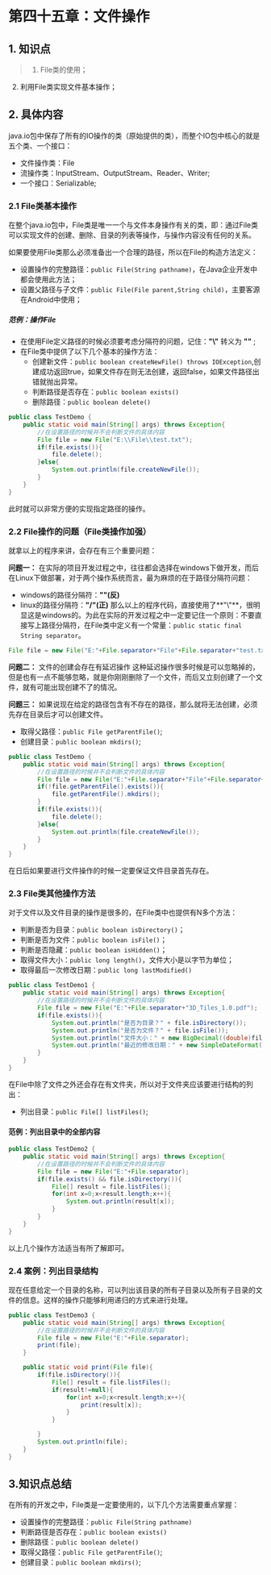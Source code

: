 # 第四十五章：文件操作

## 1. 知识点
> 1. File类的使用；
2. 利用File类实现文件基本操作；

## 2. 具体内容
java.io包中保存了所有的IO操作的类（原始提供的类），而整个IO包中核心的就是五个类、一个接口：
* 文件操作类：File
* 流操作类：InputStream、OutputStream、Reader、Writer;
* 一个接口：Serializable;
### 2.1 File类基本操作
在整个java.io包中，File类是唯一一个与文件本身操作有关的类，即：通过File类可以实现文件的创建、删除、目录的列表等操作，与操作内容没有任何的关系。

如果要使用File类那么必须准备出一个合理的路径，所以在File的构造方法定义：
* 设置操作的完整路径：`public File(String pathname)`，在Java企业开发中都会使用此方法；
* 设置父路径与子文件：`public File(File parent,String child)`，主要客源在Android中使用；

##### 范例：操作File
* 在使用File定义路径的时候必须要考虑分隔符的问题，记住：**"\\"** 转义为 **"\"** ;
* 在File类中提供了以下几个基本的操作方法：
  * 创建新文件：`public boolean createNewFile() throws IOException`,创建成功返回true，如果文件存在则无法创建，返回false，如果文件路径出错就抛出异常。
  * 判断路径是否存在：`public boolean exists()`
  * 删除路径：`public boolean delete()`

```java
public class TestDemo {
    public static void main(String[] args) throws Exception{
        //在设置路径的时候并不会判断文件的具体内容
        File file = new File("E:\\File\\test.txt");
        if(file.exists()){
            file.delete();
        }else{
            System.out.println(file.createNewFile());
        }
    }
}
```
此时就可以非常方便的实现指定路径的操作。
### 2.2 File操作的问题（File类操作加强）
就拿以上的程序来讲，会存在有三个重要问题：

**问题一：** 在实际的项目开发过程之中，往往都会选择在windows下做开发，而后在Linux下做部署，对于两个操作系统而言，最为麻烦的在于路径分隔符问题：
* windows的路径分隔符：**"\"(反)**
* linux的路径分隔符：**"/"(正)**
那么以上的程序代码，直接使用了**"\\"**，很明显这是windows的。为此在实际的开发过程之中一定要记住一个原则：不要直接写上路径分隔符，在File类中定义有一个常量：`public static final String separator`。
```java
File file = new File("E:"+File.separator+"File"+File.separator+"test.txt");
```

**问题二：** 文件的创建会存在有延迟操作
这种延迟操作很多时候是可以忽略掉的，但是也有一点不能够忽略，就是你刚刚删除了一个文件，而后又立刻创建了一个文件，就有可能出现创建不了的情况。

**问题三：** 如果说现在给定的路径包含有不存在的路径，那么就将无法创建，必须先存在目录后才可以创建文件。
* 取得父路径：`public File getParentFile()`;
* 创建目录：`public boolean mkdirs()`;

```java
public class TestDemo {
    public static void main(String[] args) throws Exception{
        //在设置路径的时候并不会判断文件的具体内容
        File file = new File("E:"+File.separator+"File"+File.separator+"test.txt");
        if(!file.getParentFile().exists()){
            file.getParentFile().mkdirs();
        }
        if(file.exists()){
            file.delete();
        }else{
            System.out.println(file.createNewFile());
        }
    }
}
```
在日后如果要进行文件操作的时候一定要保证文件目录首先存在。

### 2.3 File类其他操作方法
对于文件以及文件目录的操作是很多的，在File类中也提供有N多个方法：
* 判断是否为目录：`public boolean isDirectory()`；
* 判断是否为文件：`public boolean isFile()`；
* 判断是否隐藏：`public boolean isHidden()`；
* 取得文件大小：`public long length()`，文件大小是以字节为单位；
* 取得最后一次修改日期：`public long lastModified()`

```java
public class TestDemo1 {
    public static void main(String[] args) throws Exception{
        //在设置路径的时候并不会判断文件的具体内容
        File file = new File("E:"+File.separator+"3D_Tiles_1.0.pdf");
        if(file.exists()){
            System.out.println("是否为目录？" + file.isDirectory());
            System.out.println("是否为文件？" + file.isFile());
            System.out.println("文件大小：" + new BigDecimal((double)file.length()/1024/1024).divide(new BigDecimal(1),2,BigDecimal.ROUND_HALF_UP) + "MB");
            System.out.println("最近的修改日期：" + new SimpleDateFormat("yyyy-MM-dd HH:ss:SSS").format(new Date(file.lastModified())));
        }
    }
}
```
在File中除了文件之外还会存在有文件夹，所以对于文件夹应该要进行结构的列出：
* 列出目录：`public File[] listFiles()`;

#### 范例：列出目录中的全部内容
```java
public class TestDemo2 {
    public static void main(String[] args) throws Exception{
        //在设置路径的时候并不会判断文件的具体内容
        File file = new File("E:"+File.separator);
        if(file.exists() && file.isDirectory()){
            File[] result = file.listFiles();
            for(int x=0;x<result.length;x++){
                System.out.println(result[x]);
            }
        }
    }
}
```
以上几个操作方法适当有所了解即可。

### 2.4 案例：列出目录结构
现在任意给定一个目录的名称，可以列出该目录的所有子目录以及所有子目录的文件的信息。这样的操作只能够利用递归的方式来进行处理。
```java
public class TestDemo3 {
    public static void main(String[] args) throws Exception{
        //在设置路径的时候并不会判断文件的具体内容
        File file = new File("E:"+File.separator);
        print(file);
    }

    public static void print(File file){
        if(file.isDirectory()){
            File[] result = file.listFiles();
            if(result!=null){
                for(int x=0;x<result.length;x++){
                    print(result[x]);
                }
            }

        }
        System.out.println(file);
    }
}
```

## 3.知识点总结
在所有的开发之中，File类是一定要使用的，以下几个方法需要重点掌握：
* 设置操作的完整路径：`public File(String pathname)`
* 判断路径是否存在：`public boolean exists()`
* 删除路径：`public boolean delete()`
* 取得父路径：`public File getParentFile()`;
* 创建目录：`public boolean mkdirs()`;
